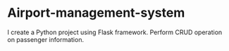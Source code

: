 # Airport-management-system
I create a Python project using Flask framework. Perform CRUD operation on passenger information.
